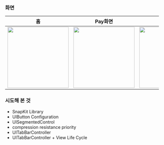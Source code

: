 ### 화면

|   홈   |   Pay화면   |   검색화면   |
|  :-------------: |  :-------------: |  :-------------: |
| <img width=200 src="https://github.com/user-attachments/assets/ab12dc24-1259-4aa0-9a50-5785d87aba05"> | <img width=200 src="https://github.com/user-attachments/assets/7b8020b9-5797-4d90-992b-f3576695884e"> | <img width=200 src="https://github.com/user-attachments/assets/c91dbeca-ffef-484d-900f-580a1b9a112e"> |


### 시도해 본 것
- SnapKit Library
- UIButton Configuration
- UISegmentedControl
- compression resistance priority
- UITabBarController
- UITabBarController + View Life Cycle
